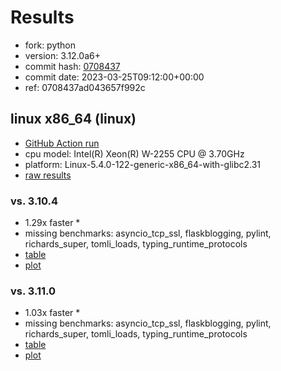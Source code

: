 # Results

- fork: python
- version: 3.12.0a6+
- commit hash: [0708437](https://github.com/python/cpython/commit/0708437)
- commit date: 2023-03-25T09:12:00+00:00
- ref: 0708437ad043657f992c

## linux x86_64 (linux)

- [GitHub Action run](https://github.com/faster-cpython/benchmarking/actions/runs/4519800249)
- cpu model: Intel(R) Xeon(R) W-2255 CPU @ 3.70GHz
- platform: Linux-5.4.0-122-generic-x86_64-with-glibc2.31
- [raw results](bm-20230325-linux-x86_64-python-0708437ad043657f992c-3.12.0a6%2B-0708437.json)

### vs. 3.10.4

- 1.29x faster \*
- missing benchmarks: asyncio_tcp_ssl, flaskblogging, pylint, richards_super, tomli_loads, typing_runtime_protocols
- [table](bm-20230325-linux-x86_64-python-0708437ad043657f992c-3.12.0a6%2B-0708437-vs-3.10.4.md)
- [plot](bm-20230325-linux-x86_64-python-0708437ad043657f992c-3.12.0a6%2B-0708437-vs-3.10.4.png)

### vs. 3.11.0

- 1.03x faster \*
- missing benchmarks: asyncio_tcp_ssl, flaskblogging, pylint, richards_super, tomli_loads, typing_runtime_protocols
- [table](bm-20230325-linux-x86_64-python-0708437ad043657f992c-3.12.0a6%2B-0708437-vs-3.11.0.md)
- [plot](bm-20230325-linux-x86_64-python-0708437ad043657f992c-3.12.0a6%2B-0708437-vs-3.11.0.png)

